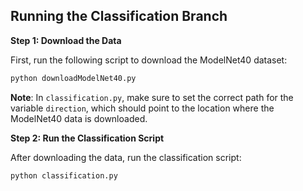 
## Running the Classification Branch

**Step 1: Download the Data**

First, run the following script to download the ModelNet40 dataset:

```bash
python downloadModelNet40.py
```

**Note**: In `classification.py`, make sure to set the correct path for the variable `direction`, which should point to the location where the ModelNet40 data is downloaded.

**Step 2: Run the Classification Script**

After downloading the data, run the classification script:

```bash
python classification.py
```
